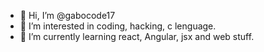 - 👋 Hi, I’m @gabocode17
- 👀 I’m interested in coding, hacking, c lenguage.
- 🌱 I’m currently learning react, Angular, jsx and web stuff.

<!---
gabocode17/gabocode17 is a ✨ special ✨ repository because its `README.md` (this file) appears on your GitHub profile.
You can click the Preview link to take a look at your changes.
--->
